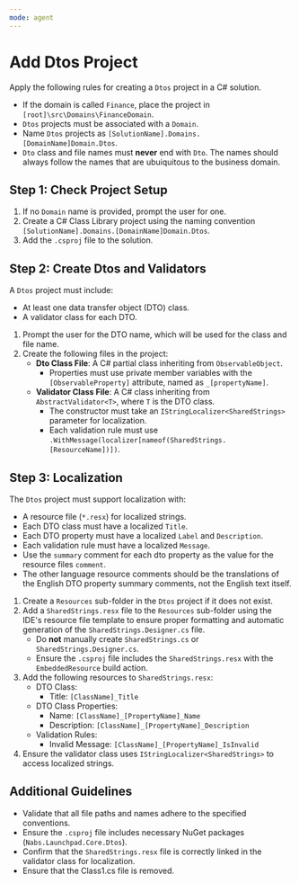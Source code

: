 ```yaml
---
mode: agent
---
```

# Add Dtos Project

Apply the following rules for creating a `Dtos` project in a C# solution.

* If the domain is called `Finance`, place the project in `[root]\src\Domains\FinanceDomain`.
* `Dtos` projects must be associated with a `Domain`.
* Name `Dtos` projects as `[SolutionName].Domains.[DomainName]Domain.Dtos`.
* `Dto` class and file names must **never** end with `Dto`. The names should always follow the names that are ubuiquitous to the business domain.

## Step 1: Check Project Setup

1. If no `Domain` name is provided, prompt the user for one.
2. Create a C# Class Library project using the naming convention `[SolutionName].Domains.[DomainName]Domain.Dtos`.
3. Add the `.csproj` file to the solution.

## Step 2: Create Dtos and Validators

A `Dtos` project must include:
* At least one data transfer object (DTO) class.
* A validator class for each DTO.

1. Prompt the user for the DTO name, which will be used for the class and file name.
2. Create the following files in the project:
   - **Dto Class File**: A C# partial class inheriting from `ObservableObject`.
     - Properties must use private member variables with the `[ObservableProperty]` attribute, named as `_[propertyName]`.
   - **Validator Class File**: A C# class inheriting from `AbstractValidator<T>`, where `T` is the DTO class.
     - The constructor must take an `IStringLocalizer<SharedStrings>` parameter for localization.
     - Each validation rule must use `.WithMessage(localizer[nameof(SharedStrings.[ResourceName])])`.

## Step 3: Localization

The `Dtos` project must support localization with:
* A resource file (`*.resx`) for localized strings.
* Each DTO class must have a localized `Title`.
* Each DTO property must have a localized `Label` and `Description`.
* Each validation rule must have a localized `Message`.
* Use the `summary` comment for each dto property as the value for the resource files `comment`.
* The other language resource comments should be the translations of the English DTO property summary comments, not the English text itself.

1. Create a `Resources` sub-folder in the `Dtos` project if it does not exist.
2. Add a `SharedStrings.resx` file to the `Resources` sub-folder using the IDE's resource file template to ensure proper formatting and automatic generation of the `SharedStrings.Designer.cs` file.
   - Do **not** manually create `SharedStrings.cs` or `SharedStrings.Designer.cs`.
   - Ensure the `.csproj` file includes the `SharedStrings.resx` with the `EmbeddedResource` build action.
3. Add the following resources to `SharedStrings.resx`:
   - DTO Class:
     - Title: `[ClassName]_Title`
   - DTO Class Properties:
     - Name: `[ClassName]_[PropertyName]_Name`
     - Description: `[ClassName]_[PropertyName]_Description`
   - Validation Rules:
     - Invalid Message: `[ClassName]_[PropertyName]_IsInvalid`
4. Ensure the validator class uses `IStringLocalizer<SharedStrings>` to access localized strings.

## Additional Guidelines

* Validate that all file paths and names adhere to the specified conventions.
* Ensure the `.csproj` file includes necessary NuGet packages (`Nabs.Launchpad.Core.Dtos`).
* Confirm that the `SharedStrings.resx` file is correctly linked in the validator class for localization.
* Ensure that the Class1.cs file is removed.